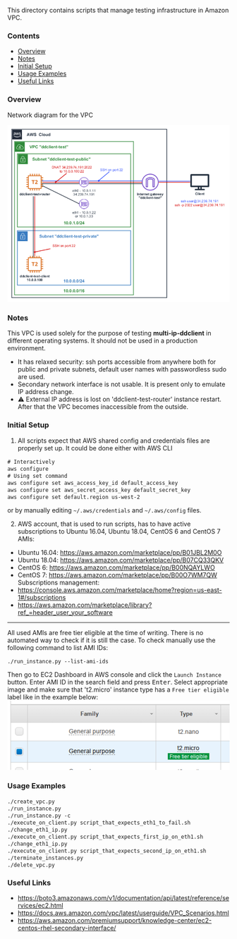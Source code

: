 This directory contains scripts that manage testing infrastructure in Amazon
VPC.

### Contents

* [Overview](#overview)
* [Notes](#notes)
* [Initial Setup](#initial-setup)
* [Usage Examples](#usage-examples)
* [Useful Links](#useful-links)

### Overview

Network diagram for the VPC

![network_diagram](images/aws_vpc_diagram.png)

### Notes

This VPC is used solely for the purpose of testing **multi-ip-ddclient** in different
operating systems. It should not be used in a production environment.

* It has relaxed security: ssh ports accessible from anywhere both
for public and private subnets, default user names with passwordless sudo
are used.
* Secondary network interface is not usable. It is present only to emulate
IP address change.
* :warning: External IP address is lost on 'ddclient-test-router' instance
restart. After that the VPC becomes inaccessible from the outside.

### Initial Setup

1. All scripts expect that AWS shared config and credentials files are properly
set up. It could be done either with AWS CLI
```shell
# Interactively
aws configure
# Using set command
aws configure set aws_access_key_id default_access_key
aws configure set aws_secret_access_key default_secret_key
aws configure set default.region us-west-2
```
or by manually editing `~/.aws/credentials` and `~/.aws/config` files.

2. AWS account, that is used to run scripts, has to have active subscriptions to
Ubuntu 16.04, Ubuntu 18.04, CentOS 6 and CentOS 7 AMIs:
* Ubuntu 16.04: https://aws.amazon.com/marketplace/pp/B01JBL2M0O
* Ubuntu 18.04: https://aws.amazon.com/marketplace/pp/B07CQ33QKV
* CentOS 6: https://aws.amazon.com/marketplace/pp/B00NQAYLWO
* CentOS 7: https://aws.amazon.com/marketplace/pp/B00O7WM7QW
<br/>Subscriptions management:
* https://console.aws.amazon.com/marketplace/home?region=us-east-1#/subscriptions
* https://aws.amazon.com/marketplace/library?ref_=header_user_your_software
-----
All used AMIs are free tier eligible at the time of writing. There is no
automated way to check if it is still the case. To check manually use the
following command to list AMI IDs:
```shell
./run_instance.py --list-ami-ids
```
Then go to EC2 Dashboard in AWS console and click the `Launch Instance` button.
Enter AMI ID in the search field and press <kbd>Enter</kbd>. Select appropriate
image and make sure that 't2.micro' instance type has a `Free tier eligible`
label like in the example below:
![free_tier_example](images/free_tier.png)

### Usage Examples

```ssh
./create_vpc.py
./run_instance.py
./run_instance.py -c
./execute_on_client.py script_that_expects_eth1_to_fail.sh
./change_eth1_ip.py
./execute_on_client.py script_that_expects_first_ip_on_eth1.sh
./change_eth1_ip.py
./execute_on_client.py script_that_expects_second_ip_on_eth1.sh
./terminate_instances.py
./delete_vpc.py
```

### Useful Links

* https://boto3.amazonaws.com/v1/documentation/api/latest/reference/services/ec2.html
* https://docs.aws.amazon.com/vpc/latest/userguide/VPC_Scenarios.html
* https://aws.amazon.com/premiumsupport/knowledge-center/ec2-centos-rhel-secondary-interface/